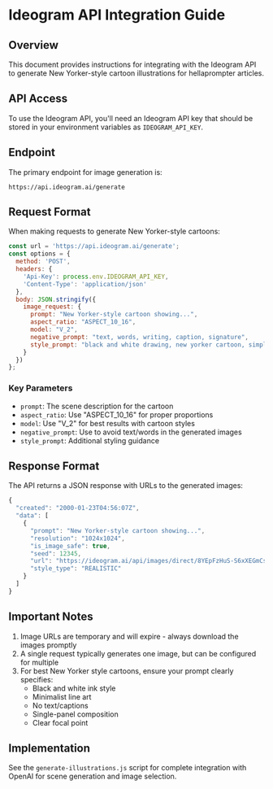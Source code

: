 # Ideogram API Integration Guide

## Overview
This document provides instructions for integrating with the Ideogram API to generate New Yorker-style cartoon illustrations for hellaprompter articles.

## API Access
To use the Ideogram API, you'll need an Ideogram API key that should be stored in your environment variables as `IDEOGRAM_API_KEY`.

## Endpoint
The primary endpoint for image generation is:
```
https://api.ideogram.ai/generate
```

## Request Format
When making requests to generate New Yorker-style cartoons:

```javascript
const url = 'https://api.ideogram.ai/generate';
const options = {
  method: 'POST',
  headers: {
    'Api-Key': process.env.IDEOGRAM_API_KEY, 
    'Content-Type': 'application/json'
  },
  body: JSON.stringify({
    image_request: {
      prompt: "New Yorker-style cartoon showing...",
      aspect_ratio: "ASPECT_10_16",
      model: "V_2",
      negative_prompt: "text, words, writing, caption, signature",
      style_prompt: "black and white drawing, new yorker cartoon, simple linework"
    }
  })
};
```

### Key Parameters
- `prompt`: The scene description for the cartoon
- `aspect_ratio`: Use "ASPECT_10_16" for proper proportions
- `model`: Use "V_2" for best results with cartoon styles
- `negative_prompt`: Use to avoid text/words in the generated images
- `style_prompt`: Additional styling guidance

## Response Format
The API returns a JSON response with URLs to the generated images:

```javascript
{
  "created": "2000-01-23T04:56:07Z",
  "data": [
    {
      "prompt": "New Yorker-style cartoon showing...",
      "resolution": "1024x1024",
      "is_image_safe": true,
      "seed": 12345,
      "url": "https://ideogram.ai/api/images/direct/8YEpFzHuS-S6xXEGmCsf7g",
      "style_type": "REALISTIC"
    }
  ]
}
```

## Important Notes
1. Image URLs are temporary and will expire - always download the images promptly
2. A single request typically generates one image, but can be configured for multiple
3. For best New Yorker style cartoons, ensure your prompt clearly specifies:
   - Black and white ink style
   - Minimalist line art
   - No text/captions
   - Single-panel composition
   - Clear focal point

## Implementation
See the `generate-illustrations.js` script for complete integration with OpenAI for scene generation and image selection.

